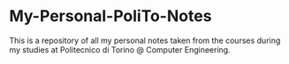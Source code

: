# My-Personal-PoliTo-Notes
This is a repository of all my personal notes taken from the courses during my studies at Politecnico di Torino @ Computer Engineering.
